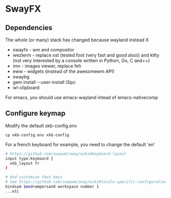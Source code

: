 # SwayFX

## Dependencies
The whole (or many) stack has changed because wayland instead X

- swayfx - wm and compositor
- wezterm - replace xst (tested foot (very fast and good also)) and kitty (not very interested by a console written in Python, Go, C and++)
- imv - images viewer, replace feh
- eww - widgets (instead of the awesomewm API)
- swaybg
- gem install --user-install i3ipc
- wl-clipboard

For emacs, you should use emacs-wayland intead of emacs-nativecomp

## Configure keymap

Modify the default xkb-config.env

    cp xkb-config.env xkb-config

For a french keyboard for example, you need to change the default 'en'

```sh
# https://github.com/swaywm/sway/wiki#keyboard-layout
input type:keyboard {
  xkb_layout fr
}

# And customize fews keys
# See https://github.com/swaywm/sway/wiki#locale-specific-configuration-tricks
bindsym $mod+ampersand workspace number 1
...etc
```

